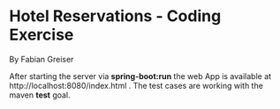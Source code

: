 # Hotel Reservations - Coding Exercise
By Fabian Greiser

After starting the server via <b>spring-boot:run</b> the web App is available at http://localhost:8080/index.html .
The test cases are working with the maven <b>test</b> goal.
